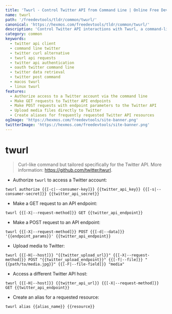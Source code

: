 ```yaml
---
title: 'Twurl - Control Twitter API from Command Line | Online Free DevTools by Hexmos'
name: twurl
path: '/freedevtools/tldr/common/twurl/'
canonical: 'https://hexmos.com/freedevtools/tldr/common/twurl/'
description: 'Control Twitter API interactions with Twurl, a command-line tool for interacting with Twitter. Authenticate, post, and fetch data easily. Free online tool, no registration required.'
category: common
keywords:
  - twitter api client
  - command line twitter
  - twitter curl alternative
  - twurl api requests
  - twitter api authentication
  - oauth twitter command line
  - twitter data retrieval
  - twitter post command
  - macos twurl
  - linux twurl
features:
  - Authorize access to a Twitter account via the command line
  - Make GET requests to Twitter API endpoints
  - Make POST requests with endpoint parameters to the Twitter API
  - Upload media files directly to Twitter
  - Create aliases for frequently requested Twitter API resources
ogImage: 'https://hexmos.com/freedevtools/site-banner.png'
twitterImage: 'https://hexmos.com/freedevtools/site-banner.png'
---
```


# twurl

> Curl-like command but tailored specifically for the Twitter API.
> More information: <https://github.com/twitter/twurl>.

- Authorize `twurl` to access a Twitter account:

`twurl authorize {{[-c|--consumer-key]}} {{twitter_api_key}} {{[-s|--consumer-secret]}} {{twitter_api_secret}}`

- Make a GET request to an API endpoint:

`twurl {{[-X|--request-method]}} GET {{twitter_api_endpoint}}`

- Make a POST request to an API endpoint:

`twurl {{[-X|--request-method]}} POST {{[-d|--data]}} '{{endpoint_params}}' {{twitter_api_endpoint}}`

- Upload media to Twitter:

`twurl {{[-H|--host]}} "{{twitter_upload_url}}" {{[-X|--request-method]}} POST "{{twitter_upload_endpoint}}" {{[-f|--file]}} "{{path/to/media.jpg}}" {{[-F|--file-field]}} "media"`

- Access a different Twitter API host:

`twurl {{[-H|--host]}} {{twitter_api_url}} {{[-X|--request-method]}} GET {{twitter_api_endpoint}}`

- Create an alias for a requested resource:

`twurl alias {{alias_name}} {{resource}}`
